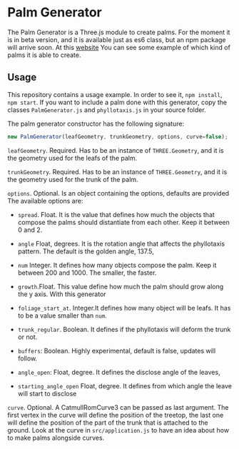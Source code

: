 # Palm Generator

The Palm Generator is a Three.js module to create palms. For the moment it is in beta version, and it is available just as es6 class, but an npm package will arrive soon.
At this [website](http://davideprati.com/projects/palm-generator) You can see some example of which kind of palms it is able to create.

## Usage
This repository contains a usage example. In order to see it, `npm install`, `npm start`. If you want to include a palm done with this generator, copy the classes `PalmGenerator.js` and `phyllotaxis.js` in your source folder. 

The palm generator constructor has the following signature:

```javascript
new PalmGenerator(leafGeometry, trunkGeometry, options, curve=false);
```

`leafGeometry`. Required. Has to be an instance of `THREE.Geometry`, and it is the geometry used for the leafs of the palm.

`trunkGeometry`. Required. Has to be an instance of `THREE.Geometry`, and it is the geometry used for the trunk of the palm. 

`options`. Optional. Is an object containing the options, defaults are provided
The available options are:

- `spread`. Float. It is the value that defines how much the objects that compose the palms should distantiate from each other. Keep it between 0 and 2.

- `angle` Float, degrees. It is the rotation angle that affects the phyllotaxis pattern. The default is the golden angle, 137.5,

- `num` Integer. It defines how many objects compose the palm. Keep it between 200 and 1000. The smaller, the faster.

- `growth`.Float. This value define how much the palm should grow along the y axis. With this generator

- `foliage_start_at`. Integer.It defines how many object will be leafs. It has to be a value smaller than `num`.

- `trunk_regular`. Boolean. It defines if the phyllotaxis will deform the trunk or not.

- `buffers`: Boolean. Highly experimental, default is false, updates will follow.

- `angle_open`: Float, degree. It defines the disclose angle of the leaves,

- `starting_angle_open` Float, degree. It defines from which angle the leave will start to disclose

`curve`. Optional. A CatmullRomCurve3 can be passed as last argument. The first vertex in the curve will define the position of the treetop, the last one will define the position of the part of the trunk that is attached to the ground. Look at the curve in `src/application.js` to have an idea about how to make palms alongside curves. 



